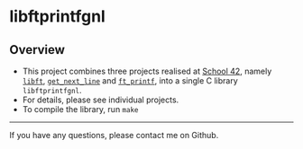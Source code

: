 # libftprintfgnl

## Overview

* This project combines three projects realised at [School 42](https://en.wikipedia.org/wiki/42_(school)), namely [`libft`](https://github.com/almayor/libft), [`get_next_line`](https://github.com/almayor/get_next_line) and [`ft_printf`](https://github.com/almayor/ft_printf), into a single C library `libftprintfgnl`.
* For details, please see individual projects.
* To compile the library, run `make`

---
If you have any questions, please contact me on Github.
